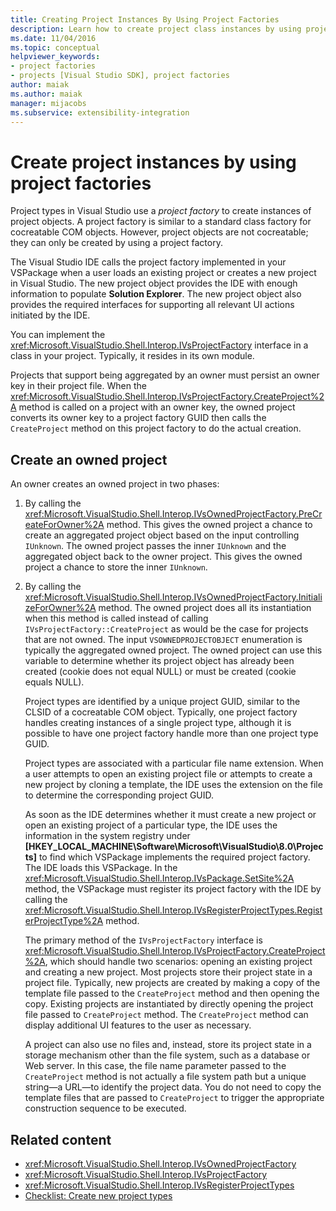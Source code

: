 ```yaml
---
title: Creating Project Instances By Using Project Factories
description: Learn how to create project class instances by using project factories in the Visual Studio integrated development environment (IDE).
ms.date: 11/04/2016
ms.topic: conceptual
helpviewer_keywords:
- project factories
- projects [Visual Studio SDK], project factories
author: maiak
ms.author: maiak
manager: mijacobs
ms.subservice: extensibility-integration
---
```

# Create project instances by using project factories

Project types in Visual Studio use a *project factory* to create instances of project objects. A project factory is similar to a standard class factory for cocreatable COM objects. However, project objects are not cocreatable; they can only be created by using a project factory.

 The Visual Studio IDE calls the project factory implemented in your VSPackage when a user loads an existing project or creates a new project in Visual Studio. The new project object provides the IDE with enough information to populate **Solution Explorer**. The new project object also provides the required interfaces for supporting all relevant UI actions initiated by the IDE.

 You can implement the <xref:Microsoft.VisualStudio.Shell.Interop.IVsProjectFactory> interface in a class in your project. Typically, it resides in its own module.

 Projects that support being aggregated by an owner must persist an owner key in their project file. When the <xref:Microsoft.VisualStudio.Shell.Interop.IVsProjectFactory.CreateProject%2A> method is called on a project with an owner key, the owned project converts its owner key to a project factory GUID then calls the `CreateProject` method on this project factory to do the actual creation.

## Create an owned project
 An owner creates an owned project in two phases:

1. By calling the <xref:Microsoft.VisualStudio.Shell.Interop.IVsOwnedProjectFactory.PreCreateForOwner%2A> method. This gives the owned project a chance to create an aggregated project object based on the input controlling `IUnknown`. The owned project passes the inner `IUnknown` and the aggregated object back to the owner project. This gives the owned project a chance to store the inner `IUnknown`.

2. By calling the <xref:Microsoft.VisualStudio.Shell.Interop.IVsOwnedProjectFactory.InitializeForOwner%2A> method. The owned project does all its instantiation when this method is called instead of calling `IVsProjectFactory::CreateProject` as would be the case for projects that are not owned. The input `VSOWNEDPROJECTOBJECT` enumeration is typically the aggregated owned project. The owned project can use this variable to determine whether its project object has already been created (cookie does not equal NULL) or must be created (cookie equals NULL).

   Project types are identified by a unique project GUID, similar to the CLSID of a cocreatable COM object. Typically, one project factory handles creating instances of a single project type, although it is possible to have one project factory handle more than one project type GUID.

   Project types are associated with a particular file name extension. When a user attempts to open an existing project file or attempts to create a new project by cloning a template, the IDE uses the extension on the file to determine the corresponding project GUID.

   As soon as the IDE determines whether it must create a new project or open an existing project of a particular type, the IDE uses the information in the system registry under **[HKEY_LOCAL_MACHINE\Software\Microsoft\VisualStudio\8.0\Projects]** to find which VSPackage implements the required project factory. The IDE loads this VSPackage. In the <xref:Microsoft.VisualStudio.Shell.Interop.IVsPackage.SetSite%2A> method, the VSPackage must register its project factory with the IDE by calling the <xref:Microsoft.VisualStudio.Shell.Interop.IVsRegisterProjectTypes.RegisterProjectType%2A> method.

   The primary method of the `IVsProjectFactory` interface is <xref:Microsoft.VisualStudio.Shell.Interop.IVsProjectFactory.CreateProject%2A>, which should handle two scenarios: opening an existing project and creating a new project. Most projects store their project state in a project file. Typically, new projects are created by making a copy of the template file passed to the `CreateProject` method and then opening the copy. Existing projects are instantiated by directly opening the project file passed to `CreateProject` method. The `CreateProject` method can display additional UI features to the user as necessary.

   A project can also use no files and, instead, store its project state in a storage mechanism other than the file system, such as a database or Web server. In this case, the file name parameter passed to the `CreateProject` method is not actually a file system path but a unique string—a URL—to identify the project data. You do not need to copy the template files that are passed to `CreateProject` to trigger the appropriate construction sequence to be executed.

## Related content
- <xref:Microsoft.VisualStudio.Shell.Interop.IVsOwnedProjectFactory>
- <xref:Microsoft.VisualStudio.Shell.Interop.IVsProjectFactory>
- <xref:Microsoft.VisualStudio.Shell.Interop.IVsRegisterProjectTypes>
- [Checklist: Create new project types](../../extensibility/internals/checklist-creating-new-project-types.md)
